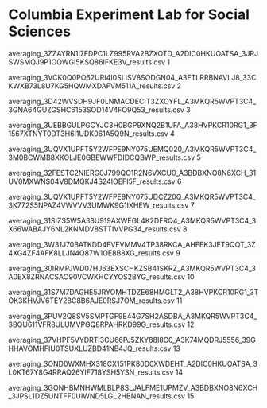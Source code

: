 # Columbia Experiment Lab for Social Sciences

averaging_3ZZAYRN1I7FDPC1LZ995RVA2BZXOTD_A2DIC0HKUOATSA_3JRJSWSMQJ9P1OOWGI5KSQ86IFKE3V_results.csv 1

averaging_3VCK0Q0PO62URI4I0SLISV8SODGN04_A3FTLRRBNAVLJ8_33CKWXB73L8U7KG5HQWMXDAFVM511A_results.csv 2

averaging_3D42WVSDH9JF0LNMACDECIT3ZXOYFL_A3MKQR5WVPT3C4_3GNA64GUZGSHC6153SOD14V4FO9Q53_results.csv 3

averaging_3UEBBGULPGCYJC3H0BGP9XNQ2B1UFA_A38HVPKCR10RG1_3F1567XTNYT0DT3H6I1UDK061A5Q9N_results.csv 4

averaging_3UQVX1UPFT5Y2WFPE9NY075UEMQ020_A3MKQR5WVPT3C4_3M0BCWMB8XKOLJE0GBEWWFDIDCQBWP_results.csv 5

averaging_32FESTC2NIERG0J799QO1R2N6VXCU0_A3BDBXNO8N6XCH_31UV0MXWNS04V8DMQKJ4S24IOEFI5F_results.csv 6

averaging_3UQVX1UPFT5Y2WFPE9NY075UDCZ20Q_A3MKQR5WVPT3C4_3K772S5NPAZ4VWVVV3UMWK9G1IXHEW_results.csv 7

averaging_31SIZS5W5A33U919AXWEGL4K2DFRQ4_A3MKQR5WVPT3C4_3X66WABAJY6NL2KNMDV8STTIVVPG34_results.csv 8

averaging_3W31J70BATKDD4EVFVMMV4TP38RKCA_AHFEK3JET9QQT_3Z4XG4ZF4AFK8LLJN4Q87W1OE8B8XG_results.csv 9

averaging_30IRMPJWD07HJ63EXSCHKZSB41SKRZ_A3MKQR5WVPT3C4_3A0EX8ZRNACSAO90VCWKHCYYOS2BYG_results.csv 10

averaging_31S7M7DAGHE5JRYOMHTDZE68HMGLT2_A38HVPKCR10RG1_3TOK3KHVJV6TEY28C8B6AJE0RSJ7OM_results.csv 11

averaging_3PUV2Q8SV5SMPTGF9E44G7SH2ASDBA_A3MKQR5WVPT3C4_3BQU611VFR8ULUMVPGQ8RPAHRKD99G_results.csv 12

averaging_37VHPF5VYDRTI3CU66PJ5ZKY88I8C0_A3K74MQDRJ5556_39GHHAVOMHFIU0TSUXLUZBD41NB4JQ_results.csv 13

averaging_3OND0WXMHX318CX151PK80D0XWDEHT_A2DIC0HKUOATSA_3L0KT67Y8G4RRAQ26YIF718YSH5YSN_results.csv 14

averaging_3GONHBMNHWMLBLP8SLJALFME1UPMZV_A3BDBXNO8N6XCH_3JPSL1DZ5UNTFF0UIWND5LGL2HBNAN_results.csv 15
